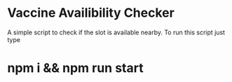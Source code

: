 # Vaccine Availibility Checker

A simple script to check if the slot is available nearby. To run this script just type 
# npm i && npm run start
